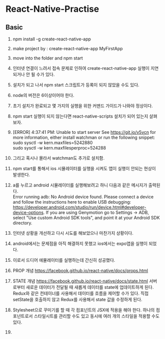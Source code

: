 # React-Native-Practise

## Basic
1. npm install -g create-react-native-app <br />
2. make project by : create-react-native-app MyFirstApp <br />
3. move into the folder and npm start <br />
4. 인터넷 연결이 느려서 접속 문제로 인하여 create-react-native-app 실행이 지연되거나 안 될 수가 있다.<br />
5. 설치가 되고 나서 npm start 스크립트가 등록이 되지 않았을 수도 있다. <br />
6. node의 버전은 6이상이어야 한다. <br />
7. 초기 설치가 완료되고 몇 가지의 실행을 위한 커맨드 가이드가 나와야 정상이다. <br />
8. npm start 실행이 되지 않는다면 react-native-scripts 설치가 되어 있는지 살펴보자. <br />
9. [ERROR] 4:37:41 PM: Unable to start server
   See https://git.io/v5vcn for more information, either install watchman or run the following snippet: <br />
     sudo sysctl -w kern.maxfiles=5242880 <br />
     sudo sysctl -w kern.maxfilesperproc=524288 <br />
     
 10. 그리고 혹시나 몰라서 watchman도 추가로 설치함. <br />
 11. npm start를 통해서 ios 시뮬레이터를 실행을 시켜도 앱이 실행이 안되는 현상이 발생한다. <br />
 12. a를 누르고 android 시뮬레이터를 실행해보려고 하니 다음과 같은 메시지가 출력된다. <br />
 Error running adb: No Android device found. Please connect a device and follow the instructions here to enable USB debugging: <br />
 https://developer.android.com/studio/run/device.html#developer-device-options. If you are using Genymotion go to Settings -> ADB, select "Use custom Android SDK tools", and point it at your Android SDK directory.<br />
 
 13. 인터넷 상황을 개선하고 다시 시도를 해보았으나 마찬가지 상황이다. <br />
 14. android에서는 문제점을 아직 해결하지 못했고 ios에서는 expo앱을 실행이 되었다. <br />
 15. 이로서 드디어 에뮬레이터를 실행하는데 간신히 성공했다.<br />
 16. PROP 개념
 https://facebook.github.io/react-native/docs/props.html
 17. STATE 개념
 https://facebook.github.io/react-native/docs/state.html
 서버로부터 새로운 데이터가 전달될 때 새롭게 데이터를 state에 업데이트하게 된다. 
 Redux와 같은 컨테이너를 사용해서 데이터를 흐름을 제어할 수가 있다. 직접 setState을 호출하지 않고
 Redux를 사용해서 state 값을 수정하게 된다.
 18. Stylesheet으로 꾸미기를 할 때 각 컴포넌트의 JSX에 적용을 해야 한다. 하나의 컴포넌트로서 스타일시트를 관리할 수도 있고 동시에 여러 개의 스타일을 적용할 수도 있다.
 19. 
 